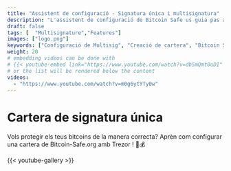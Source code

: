 ```yaml
---
title: "Assistent de configuració - Signatura única i multisignatura"
description: "L'assistent de configuració de Bitcoin Safe us guia pas a pas per crear una cartera de bitcoin segura"
draft: false
tags: [  "Multisignature","Features"]
images: ["logo.png"]
keywords: ["Configuració de Multisig", "Creació de cartera", "Bitcoin Safe", "2-de-3 multisig"]
weight: 20
# embedding videos can be done with 
# {{< youtube-embed link="https://www.youtube.com/watch?v=dbSmQmt0uDI" >}}
# or the list will be rendered below the content
videos:
  - "https://www.youtube.com/watch?v=m0g6ytYTy0w"
---
```



# Cartera de signatura única

Vols protegir els teus bitcoins de la manera correcta? Aprèn com configurar una cartera de Bitcoin-Safe.org amb Trezor
 ! 🔐💰


{{< youtube-gallery >}}